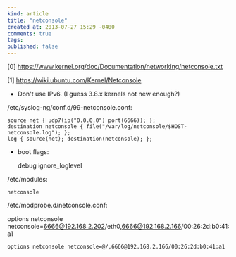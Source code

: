 ```yaml
---
kind: article
title: "netconsole"
created_at: 2013-07-27 15:29 -0400
comments: true
tags:
published: false
---
```


[0] https://www.kernel.org/doc/Documentation/networking/netconsole.txt

[1] https://wiki.ubuntu.com/Kernel/Netconsole 

- Don't use IPv6. (I guess 3.8.x kernels not new enough?)

/etc/syslog-ng/conf.d/99-netconsole.conf:

    source net { udp7(ip("0.0.0.0") port(6666)); };
    destination netconsole { file("/var/log/netconsole/$HOST-netconsole.log"); };
    log { source(net); destination(netconsole); };

- boot flags:

    debug ignore_loglevel

/etc/modules:

    netconsole

/etc/modprobe.d/netconsole.conf:

options netconsole netconsole=6666@192.168.2.202/eth0,6666@192.168.2.166/00:26:2d:b0:41:a1

    options netconsole netconsole=@/,6666@192.168.2.166/00:26:2d:b0:41:a1

